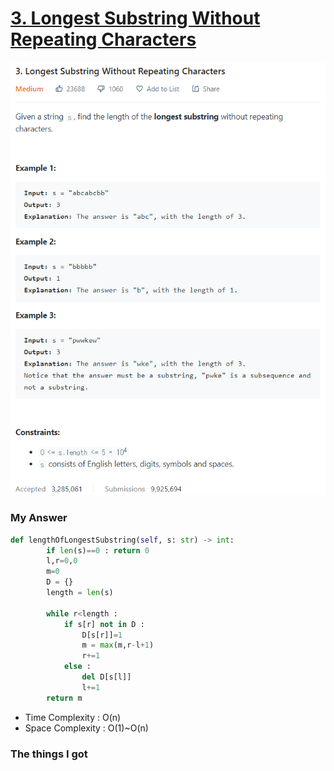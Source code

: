 # [3. Longest Substring Without Repeating Characters](https://leetcode.com/problems/longest-substring-without-repeating-characters/)

![image](Problem.png)



### My Answer

```python
def lengthOfLongestSubstring(self, s: str) -> int:
        if len(s)==0 : return 0
        l,r=0,0
        m=0
        D = {}
        length = len(s)
        
        while r<length : 
            if s[r] not in D : 
                D[s[r]]=1
                m = max(m,r-l+1)
                r+=1
            else : 
                del D[s[l]]
                l+=1
        return m
```

* Time Complexity : O(n)
* Space Complexity : O(1)~O(n)



### The things I got
